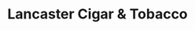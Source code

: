 ---
title: "Lancaster Cigar & Tobacco"
url: /lancaster/lancaster-cigar-and-tobacco/
shop: tobacco
---